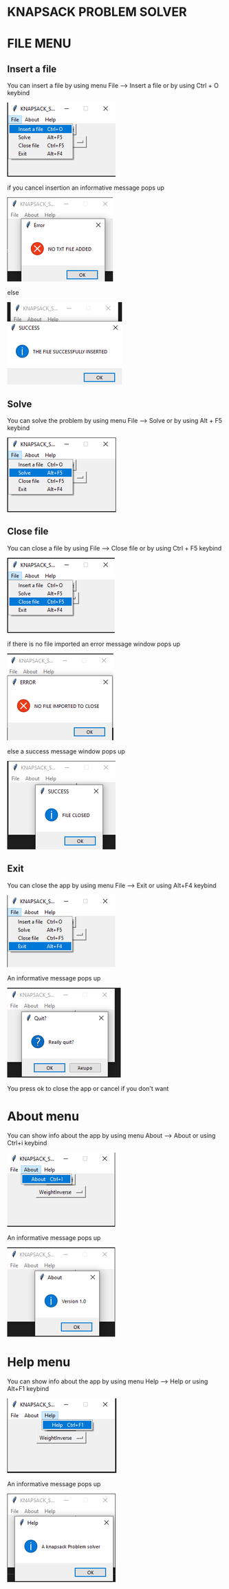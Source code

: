 # KNAPSACK PROBLEM SOLVER

# FILE MENU

## Insert a file

You can insert a file by using menu File --> Insert a file or by using Ctrl + O keybind

<p><img src = "images/file_menu/insert a file.png" title="Insert file"/> </p>

if you cancel insertion an informative message pops up

<p><img src = "images/file_menu/no file added.png" title = "Insert file cancelation"/> </p>

else

<p><img src = "images/file_menu/success.png" title="Successful Insertion"/> </p>

## Solve

You can solve the problem by using menu File --> Solve or by using Alt + F5 keybind

<p><img src = "images/file_menu/solve menu.png" title= "Solve menu"/></p>


## Close file

You can close a file by using File --> Close file or by using Ctrl + F5 keybind

<p><img src= "images/file_menu/close file menu.png" title="Close file menu"/> </p>

if there is no file imported an error message window pops up

<p><img src= "images/file_menu/no file to close.png" title="No file to close"/> </p>

else a success message window pops up

<p><img src= "images/file_menu/close file success.png" title="Success to close"/> </p>

## Exit


You can close the app by using menu File --> Exit or using Alt+F4 keybind

<p><img src = "images/file_menu/exit menu.png" title="Close app"/></p> 

An informative message pops up

<p><img src ="images/file_menu/exit menu pop up.png" title="close app pop up"/> </p>

You press ok to close the app or cancel if you don't want

# About menu

You can show info about the app by using menu About --> About or using Ctrl+i keybind

<p><img src="images/about_menu/about menu.png" title="about menu"/></p>

An informative message pops up

<p><img src="images/about_menu/about.png" title="about menu"/></p> 

# Help menu

You can show info about the app by using menu Help --> Help or using Alt+F1 keybind

<p><img src="images/help_menu/help menu.png" title="help menu"/></p>

An informative message pops up

<p><img src="images/help_menu/help.png" title="help"/></p> 
